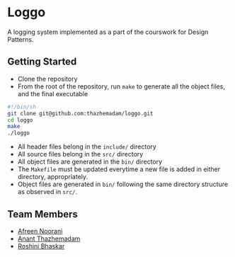 # Loggo

A logging system implemented as a part of the courswork for Design Patterns.

## Getting Started

* Clone the repository
* From the root of the repository, run `make` to generate all the object files, and the final executable

```bash
#!/bin/sh
git clone git@github.com:thazhemadam/loggo.git
cd loggo
make
./loggo
```

* All header files belong in the `include/` directory
* All source files belong in the `src/` directory
* All object files are generated in the `bin/` directory
* The `Makefile` must be updated everytime a new file is added in either directory, appropriately.
* Object files are generated in `bin/` following the same directory structure as observed in `src/`.

## Team Members

* [Afreen Noorani](https://github.com/ghost)
* [Anant Thazhemadam](https://github.com/thazhemadam)
* [Roshini Bhaskar](https://github.com/roshbhaskar)

